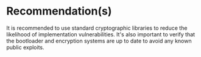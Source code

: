 # Recommendation(s)

It is recommended to use standard cryptographic libraries to reduce the likelihood of implementation vulnerabilities. It's also important to verify that the bootloader and encryption systems are up to date to avoid any known public exploits.

